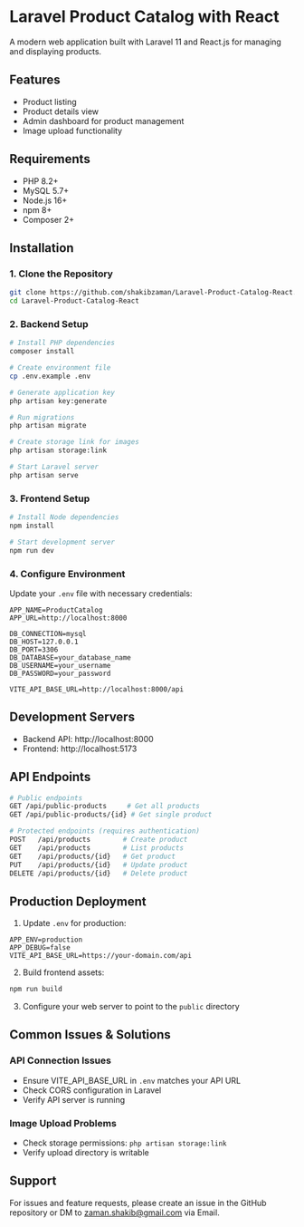 # Laravel Product Catalog with React

A modern web application built with Laravel 11 and React.js for managing and displaying products.

## Features

-   Product listing
-   Product details view
-   Admin dashboard for product management
-   Image upload functionality

## Requirements

-   PHP 8.2+
-   MySQL 5.7+
-   Node.js 16+
-   npm 8+
-   Composer 2+

## Installation

### 1. Clone the Repository

```bash
git clone https://github.com/shakibzaman/Laravel-Product-Catalog-React.git
cd Laravel-Product-Catalog-React
```

### 2. Backend Setup

```bash
# Install PHP dependencies
composer install

# Create environment file
cp .env.example .env

# Generate application key
php artisan key:generate

# Run migrations
php artisan migrate

# Create storage link for images
php artisan storage:link

# Start Laravel server
php artisan serve
```

### 3. Frontend Setup

```bash
# Install Node dependencies
npm install

# Start development server
npm run dev
```

### 4. Configure Environment

Update your `.env` file with necessary credentials:

```env
APP_NAME=ProductCatalog
APP_URL=http://localhost:8000

DB_CONNECTION=mysql
DB_HOST=127.0.0.1
DB_PORT=3306
DB_DATABASE=your_database_name
DB_USERNAME=your_username
DB_PASSWORD=your_password

VITE_API_BASE_URL=http://localhost:8000/api
```

## Development Servers

-   Backend API: http://localhost:8000
-   Frontend: http://localhost:5173

## API Endpoints

```bash
# Public endpoints
GET /api/public-products     # Get all products
GET /api/public-products/{id} # Get single product

# Protected endpoints (requires authentication)
POST   /api/products        # Create product
GET    /api/products        # List products
GET    /api/products/{id}   # Get product
PUT    /api/products/{id}   # Update product
DELETE /api/products/{id}   # Delete product
```

## Production Deployment

1. Update `.env` for production:

```env
APP_ENV=production
APP_DEBUG=false
VITE_API_BASE_URL=https://your-domain.com/api
```

2. Build frontend assets:

```bash
npm run build
```

3. Configure your web server to point to the `public` directory

## Common Issues & Solutions

### API Connection Issues

-   Ensure VITE_API_BASE_URL in `.env` matches your API URL
-   Check CORS configuration in Laravel
-   Verify API server is running

### Image Upload Problems

-   Check storage permissions: `php artisan storage:link`
-   Verify upload directory is writable

## Support

For issues and feature requests, please create an issue in the GitHub repository or DM to zaman.shakib@gmail.com via Email.
